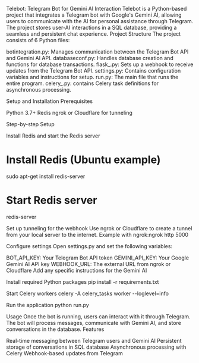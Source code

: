 Telebot: Telegram Bot for Gemini AI Interaction
Telebot is a Python-based project that integrates a Telegram bot with Google's Gemini AI, allowing users to communicate with the AI for personal assistance through Telegram. The project stores user-AI interactions in a SQL database, providing a seamless and persistent chat experience.
Project Structure
The project consists of 6 Python files:

botintegration.py: Manages communication between the Telegram Bot API and Gemini AI API.
databaseconf.py: Handles database creation and functions for database transactions.
flask_.py: Sets up a webhook to receive updates from the Telegram Bot API.
settings.py: Contains configuration variables and instructions for setup.
run.py: The main file that runs the entire program.
celery_.py:  contains Celery task definitions for asynchronous processing.

Setup and Installation
Prerequisites

Python 3.7+
Redis
ngrok or Cloudflare for tunneling

Step-by-step Setup

Install Redis and start the Redis server
# Install Redis (Ubuntu example)
sudo apt-get install redis-server

# Start Redis server
redis-server

Set up tunneling for the webhook
Use ngrok or Cloudflare to create a tunnel from your local server to the internet.
Example with ngrok:ngrok http 5000

Configure settings
Open settings.py and set the following variables:

BOT_API_KEY: Your Telegram Bot API token
GEMINI_API_KEY: Your Google Gemini AI API key
WEBHOOK_URL: The external URL from ngrok or Cloudflare
Add any specific instructions for the Gemini AI


Install required Python packages
pip install -r requirements.txt

Start Celery workers
celery -A celery_tasks worker --loglevel=info

Run the application
python run.py


Usage
Once the bot is running, users can interact with it through Telegram. The bot will process messages, communicate with Gemini AI, and store conversations in the database.
Features

Real-time messaging between Telegram users and Gemini AI
Persistent storage of conversations in SQL database
Asynchronous processing with Celery
Webhook-based updates from Telegram
